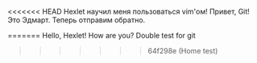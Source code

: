 <<<<<<< HEAD
Hexlet научил меня пользоваться vim'ом!
 Привет, Git! Это Эдмарт.
 Теперь отправим обратно.

=======
Hello, Hexlet! How are you?
Double test for git
>>>>>>> 64f298e (Home test)
